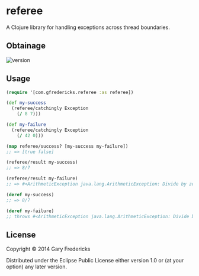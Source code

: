 # referee

A Clojure library for handling exceptions across thread boundaries.

## Obtainage

![version](https://clojars.org/com.gfredericks/referee/latest-version.svg)

## Usage

``` clojure
(require '[com.gfredericks.referee :as referee])

(def my-success
  (referee/catchingly Exception
    (/ 8 7)))

(def my-failure
  (referee/catchingly Exception
    (/ 42 0)))

(map referee/success? [my-success my-failure])
;; => [true false]

(referee/result my-success)
;; => 8/7

(referee/result my-failure)
;; => #<ArithmeticException java.lang.ArithmeticException: Divide by zero>

(deref my-success)
;; => 8/7

(deref my-failure)
;; throws #<ArithmeticException java.lang.ArithmeticException: Divide by zero>
```

## License

Copyright © 2014 Gary Fredericks

Distributed under the Eclipse Public License either version 1.0 or (at
your option) any later version.
